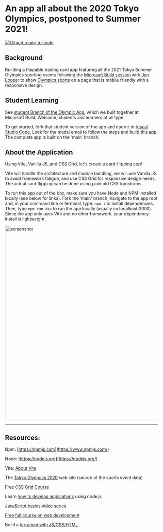 # An app all about the 2020 Tokyo Olympics, postponed to Summer 2021!

[![Gitpod ready-to-code](https://img.shields.io/badge/Gitpod-ready--to--code-blue?logo=gitpod)](https://gitpod.io/#https://github.com/justintungonline/olympic-app)

## Background

Building a flippable trading card app featuring all the 2021 Tokyo Summer Olympics sporting events following the [Microsoft Build session](https://mybuild.microsoft.com/sessions/e6809457-5189-4442-99d7-a7ea45649c19?source=schedule) with [Jen Looper](https://www.jenlooper.com/) to show [Olympics sports](https://olympics.com/en/sports/summer-olympics) on a page that is mobile friendly with a responsive design.

## Student Learning

See [student Branch of the Olympic App](https://github.com/jlooper/olympic-app/tree/student), which we built together at Microsoft Build. Welcome, students and learners of all type.

To get started, fork that student version of the app and open it in [Visual Studio Code](https://code.visualstudio.com/). Look for the medal emoji to follow the steps and build this app. The complete app is built on the 'main' branch.

## About the Application

Using Vite, Vanilla JS, and CSS Grid, let's create a card-flipping app!

Vite will handle the architecture and module bundling, we will use Vanilla JS to avoid framework fatigue, and use CSS Grid for responsive design needs. The actual card flipping can be done using plain old CSS transforms.

To run this app out of the box, make sure you have Node and NPM installed locally (see below for links). Fork the 'main' branch, navigate to the app root and, in your command line or terminal, type: `npm i` to install dependencies. Then, type `npm run dev` to run the app locally (usually on localhost:3000). Since the app only uses Vite and no other framework, your dependency install is lightweight.

<img width="640" alt="screenshot" src="https://user-images.githubusercontent.com/1450004/117545887-af6df780-aff5-11eb-89cd-a8574aae6d27.png">

---
## Resources:

Npm: [https://npmjs.com](https://www.npmjs.com/)

Node: [https://nodejs.org](https://nodejs.org/)

Vite: [About Vite](https://vitejs.dev/guide/)

The [Tokyo Olympics 2020](https://olympics.com/) web site (source of the sports event data)

Free [CSS Grid Course](https://cssgrid.io/)

Learn [how to develop applications](https://docs.microsoft.com/en-us/learn/paths/build-javascript-applications-nodejs/?WT.mc_id=academic-26883-jelooper) using node.js

[JavaScript basics video series](https://channel9.msdn.com/Series/Beginners-Series-to-JavaScript?WT.mc_id=academic-26883-jelooper)

[Free full course on web development](https://aka.ms/webdev-beginners)

Build a [terrarium with JS/CSS/HTML](https://aka.ms/terrarium)



